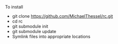 To install

* git clone https://github.com/MichaelThessel/rc.git
* cd rc
* git submodule init
* git submodule update
* Symlink files into appropriate locations
